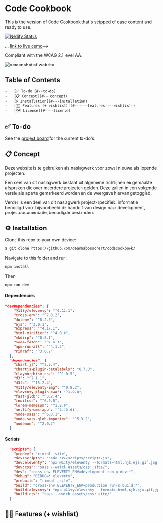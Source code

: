 # Code Cookbook
This is the version of Code Cookbook that's stripped of case content and ready to use.


[![Netlify Status](https://api.netlify.com/api/v1/badges/817f5d6e-e0e5-4400-aa9d-5e2c7fbac983/deploy-status)](https://app.netlify.com/sites/code-cookbook/deploys)

 ... [link to live demo](https://code-cookbook.netlify.app/)-->
 
Compliant with the WCAG 2.1 level AA.
 
![screenshot of website](https://cleanshot-cloud-fra.s3.eu-central-1.amazonaws.com/media/8774/23gg2Rk7FiUtF9gcPvtaVvBh9kF1iOIBwSHHTQ3o.jpeg?X-Amz-Content-Sha256=UNSIGNED-PAYLOAD&X-Amz-Security-Token=IQoJb3JpZ2luX2VjEOT%2F%2F%2F%2F%2F%2F%2F%2F%2F%2FwEaDGV1LWNlbnRyYWwtMSJHMEUCIQC8BaROlXwnEepMXp13iqXKA8K34OwDHnxJruUL26JZ6gIgGnUhnQo%2BRK2rnE22PyONnBilCbwHfSKOt5M6cvs%2FL2UqoQIIHRAAGgw5MTk1MTQ0OTE2NzQiDAWOHF%2BThWmJTBG8xSr%2BAarTg2ZA3qcN%2Bp%2BDoTaYNY5JfJMc6rMilL%2BeW%2FMURWQUla5bxrDbOaUJwFKqTICh2aPEuniq3piNa5uulcVMe%2BwRzVV%2FGApBEwnnNC%2FWtRmtNTfuwx%2BpPsdqpOHyiG%2BsTVjL%2FesgaqRtQAB6Y3DQI4n37HoucTKlu07S2UbXccwsAxTXBroa2fnmpKD%2BjBNae9fVQlqbfah6O1jsyUzZL9BxFeFRob3JKYfCCR1qE9ZWy87zIzz39SQGRybR21aQEanuhGhCQomEh9KtwKmAerLtO3GbUwb46o9Yj4bZ0wx%2FCxGSy2fuIDu22KcTP60P06EgN0P9RzMTWCcxxR0tMJnV248GOpoBoC5J8N%2BnclRGEQ1lpQdjw72pFEsCS3WUy2iZ8sBYWBGIGmyP6fykpMazrXpc7WRcYz%2FLvA568oyzjFM5etpeaC7N41NPLFh8m4dxxgyJD93yfF%2F5uBMgLYQjvZraR8s6ig3BXbpL%2BTzmd5DzvjavnYzQyqDyKpDrSkBxI51BwajxW4KOl3g4D1nJHp4Vvr%2F%2BGDLOpGS6gJUr3Q%3D%3D&X-Amz-Algorithm=AWS4-HMAC-SHA256&X-Amz-Credential=ASIA5MF2VVMNLI5GBWVE%2F20220130%2Feu-central-1%2Fs3%2Faws4_request&X-Amz-Date=20220130T211845Z&X-Amz-SignedHeaders=host&X-Amz-Expires=300&X-Amz-Signature=017ef5bb59bcb32ec8c115b78384284f1568e5e6ef6a734489fed7d58dfc41c7)

## Table of Contents

    -   [✅ To-do](#--to-do)
    -   [📋 Concept](#---concept)
    -   [⚙️ Installation](#---installation)
    -   [👯🏿‍ Features (+ wishlist)](#------features----wishlist-)
    -   [🗺️ License](#----license)

## ✅ To-do

See the [project board]() for the current to-do's.

## 📋 Concept
Deze website is te gebruiken als naslagwerk voor zowel nieuwe als lopende projecten.

Een deel van dit naslagwerk bestaat uit algemene richtlijnen en gemaakte afspraken die over meerdere projecten gelden. Deze zullen in een volgende versie als aparte gemarkeerd worden en de weergave hiervan getoggled.

Verder is een deel van dit naslagwerk project-specifiek: informatie benodigd voor bijvoorbeeld de handoff van design naar development, projectdocumentatie, benodigde bestanden.



## ⚙️ Installation

Clone this repo to your own device:

```bash
$ git clone https://github.com/deannabosschert/codecookbook/
```

Navigate to this folder and run:

```bash
npm install
```

Then:

```bash
npm run dev
```

#### Dependencies

```json
"devDependencies": {
    "@11ty/eleventy": "^0.12.1",
    "cross-env": "^7.0.2",
    "dotenv": "^8.2.0",
    "ejs": "^3.0.1",
    "express": "^4.17.1",
    "html-minifier": "^4.0.0",
    "mkdirp": "^0.5.1",
    "node-fetch": "^2.6.1",
    "npm-run-all": "^4.1.5",
    "rimraf": "^3.0.2"
  },
  "dependencies": {
    "chart.js": "^2.9.4",
    "chartjs-plugin-datalabels": "0.7.0",
    "claymorphism-css": "^1.0.5",
    "d3": "^7.1.1",
    "d3fc": "^15.2.4",
    "@11ty/eleventy-img": "^0.8.2",
    "eleventy-plugin-pwa": "^1.0.8",
    "fast-glob": "^3.2.4",
    "inuitcss": "^6.0.0",
    "lorem-memesum": "^1.2.0",
    "netlify-cms-app": "^2.15.61",
    "node-sass": "^6.0.1",
    "node-sass-glob-importer": "^5.3.2",
    "nodemon": "^2.0.2"
  }
```

#### Scripts

```json
  "scripts": {
    "predev": "rimraf _site",
    "dev:scripts": "node src/scripts/scripts.js",
    "dev:eleventy": "npx @11ty/eleventy --formats=html,njk,ejs,gif,jpg,png,css --serve --port=3000",
    "dev:css": "sass --watch assets/css:_site/",
    "dev": "cross-env ELEVENTY_ENV=development run-p dev:*",
    "debug": "DEBUG=* eleventy",
    "prebuild": "rimraf _site",
    "build": "cross-env ELEVENTY_ENV=production run-s build:*",
    "build:eleventy": "npx @11ty/eleventy --formats=html,njk,ejs,gif,jpg,png,css --serve --port=3000",
    "build:css": "sass --watch assets/css:_site/"
  }
```

## 👯🏿‍ Features (+ wishlist)
